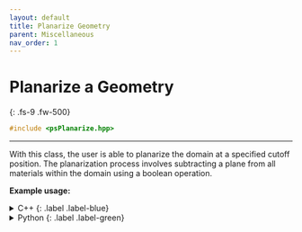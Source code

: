 ```yaml
---
layout: default
title: Planarize Geometry
parent: Miscellaneous
nav_order: 1
---
```


# Planarize a Geometry
{: .fs-9 .fw-500}

```c++
#include <psPlanarize.hpp>
```
---

With this class, the user is able to planarize the domain at a specified cutoff position. 
The planarization process involves subtracting a plane from all materials within the domain using a boolean operation.


__Example usage:__

<details markdown="1">
<summary markdown="1">
C++
{: .label .label-blue}
</summary>
```c++
ps::Planarize<double, 3>(domain, 
                         0. /*cut off height in z-direction*/).apply();
```
</details>

<details markdown="1">
<summary markdown="1">
Python
{: .label .label-green}
</summary>
```python
vps.Planarize(geometry=domain, cutoffHeight=0.).apply()
```
</details>

